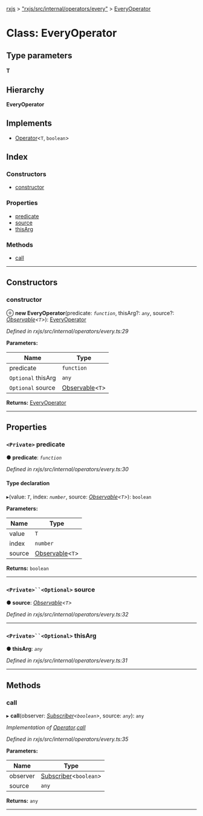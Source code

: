 [rxjs](../README.md) > ["rxjs/src/internal/operators/every"](../modules/_rxjs_src_internal_operators_every_.md) > [EveryOperator](../classes/_rxjs_src_internal_operators_every_.everyoperator.md)

# Class: EveryOperator

## Type parameters
#### T 
## Hierarchy

**EveryOperator**

## Implements

* [Operator](../interfaces/_rxjs_src_internal_operator_.operator.md)<`T`, `boolean`>

## Index

### Constructors

* [constructor](_rxjs_src_internal_operators_every_.everyoperator.md#constructor)

### Properties

* [predicate](_rxjs_src_internal_operators_every_.everyoperator.md#predicate)
* [source](_rxjs_src_internal_operators_every_.everyoperator.md#source)
* [thisArg](_rxjs_src_internal_operators_every_.everyoperator.md#thisarg)

### Methods

* [call](_rxjs_src_internal_operators_every_.everyoperator.md#call)

---

## Constructors

<a id="constructor"></a>

###  constructor

⊕ **new EveryOperator**(predicate: *`function`*, thisArg?: *`any`*, source?: *[Observable](_rxjs_src_internal_observable_.observable.md)<`T`>*): [EveryOperator](_rxjs_src_internal_operators_every_.everyoperator.md)

*Defined in rxjs/src/internal/operators/every.ts:29*

**Parameters:**

| Name | Type |
| ------ | ------ |
| predicate | `function` |
| `Optional` thisArg | `any` |
| `Optional` source | [Observable](_rxjs_src_internal_observable_.observable.md)<`T`> |

**Returns:** [EveryOperator](_rxjs_src_internal_operators_every_.everyoperator.md)

___

## Properties

<a id="predicate"></a>

### `<Private>` predicate

**● predicate**: *`function`*

*Defined in rxjs/src/internal/operators/every.ts:30*

#### Type declaration
▸(value: *`T`*, index: *`number`*, source: *[Observable](_rxjs_src_internal_observable_.observable.md)<`T`>*): `boolean`

**Parameters:**

| Name | Type |
| ------ | ------ |
| value | `T` |
| index | `number` |
| source | [Observable](_rxjs_src_internal_observable_.observable.md)<`T`> |

**Returns:** `boolean`

___
<a id="source"></a>

### `<Private>``<Optional>` source

**● source**: *[Observable](_rxjs_src_internal_observable_.observable.md)<`T`>*

*Defined in rxjs/src/internal/operators/every.ts:32*

___
<a id="thisarg"></a>

### `<Private>``<Optional>` thisArg

**● thisArg**: *`any`*

*Defined in rxjs/src/internal/operators/every.ts:31*

___

## Methods

<a id="call"></a>

###  call

▸ **call**(observer: *[Subscriber](_rxjs_src_internal_subscriber_.subscriber.md)<`boolean`>*, source: *`any`*): `any`

*Implementation of [Operator](../interfaces/_rxjs_src_internal_operator_.operator.md).[call](../interfaces/_rxjs_src_internal_operator_.operator.md#call)*

*Defined in rxjs/src/internal/operators/every.ts:35*

**Parameters:**

| Name | Type |
| ------ | ------ |
| observer | [Subscriber](_rxjs_src_internal_subscriber_.subscriber.md)<`boolean`> |
| source | `any` |

**Returns:** `any`

___

